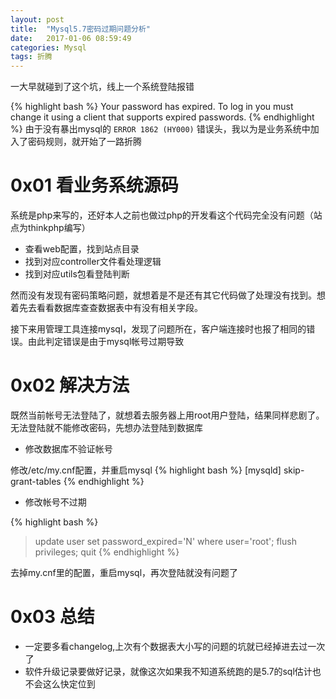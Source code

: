 ```yaml
---
layout: post
title:  "Mysql5.7密码过期问题分析"
date:   2017-01-06 08:59:49
categories: Mysql
tags: 折腾
---
```


一大早就碰到了这个坑，线上一个系统登陆报错

{% highlight bash %}
 Your password has expired. To log in you must change it using a client that supports expired passwords.
{% endhighlight %}
由于没有暴出mysql的  `ERROR 1862 (HY000)` 错误头，我以为是业务系统中加入了密码规则，就开始了一路折腾

# 0x01 看业务系统源码

系统是php来写的，还好本人之前也做过php的开发看这个代码完全没有问题（站点为thinkphp编写）

* 查看web配置，找到站点目录
* 找到对应controller文件看处理逻辑
* 找到对应utils包看登陆判断

然而没有发现有密码策略问题，就想着是不是还有其它代码做了处理没有找到。想着先去看看数据库查查数据表中有没有相关字段。

接下来用管理工具连接mysql，发现了问题所在，客户端连接时也报了相同的错误。由此判定错误是由于mysql帐号过期导致

# 0x02 解决方法

既然当前帐号无法登陆了，就想着去服务器上用root用户登陆，结果同样悲剧了。无法登陆就不能修改密码，先想办法登陆到数据库

* 修改数据库不验证帐号

修改/etc/my.cnf配置，并重启mysql
{% highlight bash %}
[mysqld]
skip-grant-tables
{% endhighlight %}

* 修改帐号不过期

{% highlight bash %}
> update user set password_expired='N' where user='root';
> flush privileges;
> quit
{% endhighlight %}

去掉my.cnf里的配置，重启mysql，再次登陆就没有问题了

# 0x03 总结

* 一定要多看changelog,上次有个数据表大小写的问题的坑就已经掉进去过一次了
* 软件升级记录要做好记录，就像这次如果我不知道系统跑的是5.7的sql估计也不会这么快定位到
